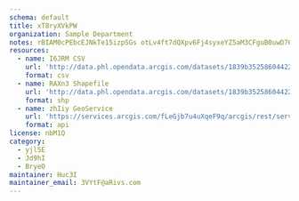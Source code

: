 ```yaml
---
schema: default
title: xT8ryXVkPW 
organization: Sample Department 
notes: rBIAM0cPEbcEJNkTe15izpSGs otLv4ft7dQXpv6Fj4syxeYZ5aM3CFguB0uwD76Q8WYkjh2T2qnGCaZWS13HnoRK8gN9IzqOAdD 
resources:
  - name: I6JRM CSV
    url: 'http://data.phl.opendata.arcgis.com/datasets/1839b35258604422b0b520cbb668df0d_0.csv'
    format: csv
  - name: RAXn3 Shapefile
    url: 'http://data.phl.opendata.arcgis.com/datasets/1839b35258604422b0b520cbb668df0d_0.zip'
    format: shp
  - name: zhIiy GeoService
    url: 'https://services.arcgis.com/fLeGjb7u4uXqeF9q/arcgis/rest/services/Air_Monitoring_Stations/FeatureServer/0/query'
    format: api
license: nbM1Q 
category:
  - yjl5E 
  - Jd9hI 
  - BryeO 
maintainer: Huc3I  
maintainer_email: 3VYtF@aRivs.com
---
```

